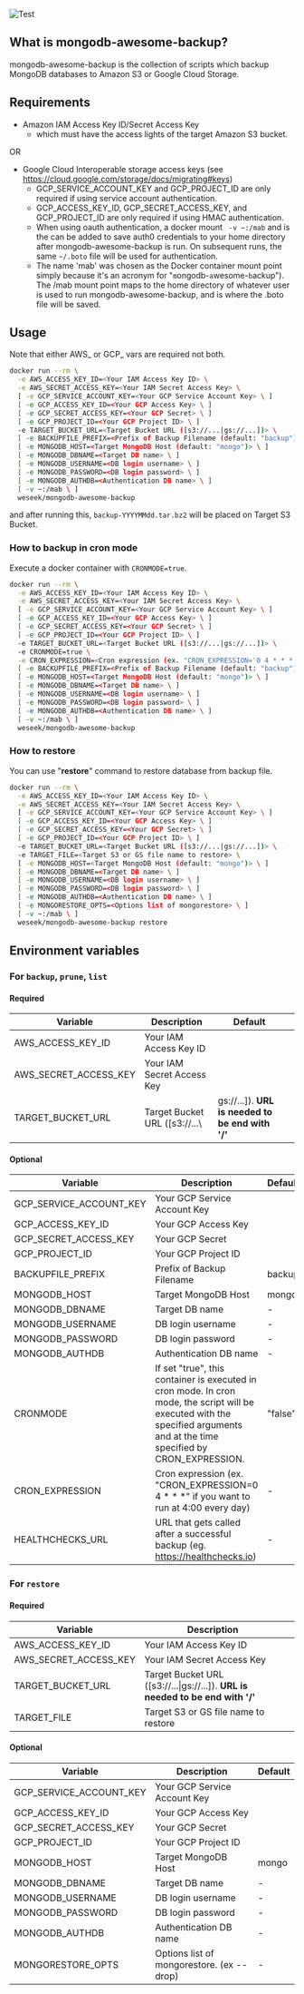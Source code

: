 ![Test](https://github.com/weseek/mongodb-awesome-backup/workflows/Test/badge.svg)

What is mongodb-awesome-backup?
-------------------------------

mongodb-awesome-backup is the collection of scripts which backup MongoDB databases to Amazon S3 or Google Cloud Storage.


Requirements
------------

* Amazon IAM Access Key ID/Secret Access Key
  * which must have the access lights of the target Amazon S3 bucket.

OR

* Google Cloud Interoperable storage access keys (see https://cloud.google.com/storage/docs/migrating#keys)
  * GCP_SERVICE_ACCOUNT_KEY and GCP_PROJECT_ID are only required if using service account authentication.
  * GCP_ACCESS_KEY_ID, GCP_SECRET_ACCESS_KEY, and GCP_PROJECT_ID are only required if using HMAC authentication.
  * When using oauth authentication, a docker mount ` -v ~:/mab` and is the can be added to save auth0 credentials to your home directory after mongodb-awesome-backup is run.  On subsequent runs, the same `~/.boto` file will be used for authentication.
  * The name 'mab' was chosen as the Docker container mount point simply because it's an acronym for "`m`ongodb-`a`wesome-`b`ackup").  The /mab mount point maps to the home directory of whatever user is used to run mongodb-awesome-backup, and is where the .boto file will be saved.

Usage
-----
Note that either AWS_ or GCP_ vars are required not both.

```bash
docker run --rm \
  -e AWS_ACCESS_KEY_ID=<Your IAM Access Key ID> \
  -e AWS_SECRET_ACCESS_KEY=<Your IAM Secret Access Key> \
  [ -e GCP_SERVICE_ACCOUNT_KEY=<Your GCP Service Account Key> \ ]
  [ -e GCP_ACCESS_KEY_ID=<Your GCP Access Key> \ ]
  [ -e GCP_SECRET_ACCESS_KEY=<Your GCP Secret> \ ]
  [ -e GCP_PROJECT_ID=<Your GCP Project ID> \ ]
  -e TARGET_BUCKET_URL=<Target Bucket URL ([s3://...|gs://...])> \
  [ -e BACKUPFILE_PREFIX=<Prefix of Backup Filename (default: "backup") \ ]
  [ -e MONGODB_HOST=<Target MongoDB Host (default: "mongo")> \ ]
  [ -e MONGODB_DBNAME=<Target DB name> \ ]
  [ -e MONGODB_USERNAME=<DB login username> \ ]
  [ -e MONGODB_PASSWORD=<DB login password> \ ]
  [ -e MONGODB_AUTHDB=<Authentication DB name> \ ]
  [ -v ~:/mab \ ]
  weseek/mongodb-awesome-backup
```

and after running this, `backup-YYYYMMdd.tar.bz2` will be placed on Target S3 Bucket.

### How to backup in cron mode

Execute a docker container with `CRONMODE=true`.

```bash
docker run --rm \
  -e AWS_ACCESS_KEY_ID=<Your IAM Access Key ID> \
  -e AWS_SECRET_ACCESS_KEY=<Your IAM Secret Access Key> \
  [ -e GCP_SERVICE_ACCOUNT_KEY=<Your GCP Service Account Key> \ ]
  [ -e GCP_ACCESS_KEY_ID=<Your GCP Access Key> \ ]
  [ -e GCP_SECRET_ACCESS_KEY=<Your GCP Secret> \ ]
  [ -e GCP_PROJECT_ID=<Your GCP Project ID> \ ]
  -e TARGET_BUCKET_URL=<Target Bucket URL ([s3://...|gs://...])> \
  -e CRONMODE=true \
  -e CRON_EXPRESSION=<Cron expression (ex. "CRON_EXPRESSION='0 4 * * *'" if you want to run at 4:00 every day)> \
  [ -e BACKUPFILE_PREFIX=<Prefix of Backup Filename (default: "backup") \ ]
  [ -e MONGODB_HOST=<Target MongoDB Host (default: "mongo")> \ ]
  [ -e MONGODB_DBNAME=<Target DB name> \ ]
  [ -e MONGODB_USERNAME=<DB login username> \ ]
  [ -e MONGODB_PASSWORD=<DB login password> \ ]
  [ -e MONGODB_AUTHDB=<Authentication DB name> \ ]
  [ -v ~:/mab \ ]
  weseek/mongodb-awesome-backup
```

### How to restore

You can use "**restore**" command to restore database from backup file.

```bash
docker run --rm \
  -e AWS_ACCESS_KEY_ID=<Your IAM Access Key ID> \
  -e AWS_SECRET_ACCESS_KEY=<Your IAM Secret Access Key> \
  [ -e GCP_SERVICE_ACCOUNT_KEY=<Your GCP Service Account Key> \ ]
  [ -e GCP_ACCESS_KEY_ID=<Your GCP Access Key> \ ]
  [ -e GCP_SECRET_ACCESS_KEY=<Your GCP Secret> \ ]
  [ -e GCP_PROJECT_ID=<Your GCP Project ID> \ ]
  -e TARGET_BUCKET_URL=<Target Bucket URL ([s3://...|gs://...])> \
  -e TARGET_FILE=<Target S3 or GS file name to restore> \
  [ -e MONGODB_HOST=<Target MongoDB Host (default: "mongo")> \ ]
  [ -e MONGODB_DBNAME=<Target DB name> \ ]
  [ -e MONGODB_USERNAME=<DB login username> \ ]
  [ -e MONGODB_PASSWORD=<DB login password> \ ]
  [ -e MONGODB_AUTHDB=<Authentication DB name> \ ] 
  [ -e MONGORESTORE_OPTS=<Options list of mongorestore> \ ]
  [ -v ~:/mab \ ]
  weseek/mongodb-awesome-backup restore
```


Environment variables
---------

### For `backup`, `prune`, `list`

#### Required

| Variable              | Description                   | Default                                          |     |
| --------------------- | ----------------------------- | ------------------------------------------------ | --- |
| AWS_ACCESS_KEY_ID     | Your IAM Access Key ID        |                                                  |     |
| AWS_SECRET_ACCESS_KEY | Your IAM Secret Access Key    |                                                  |     |
| TARGET_BUCKET_URL     | Target Bucket URL ([s3://...\ | gs://...]). **URL is needed to be end with '/'** |     |

#### Optional

| Variable                | Description                                                                                                                                                                   | Default |
| ----------------------- | ----------------------------------------------------------------------------------------------------------------------------------------------------------------------------- | ------- |
| GCP_SERVICE_ACCOUNT_KEY | Your GCP Service Account Key                                                                                                                                                  |         |
| GCP_ACCESS_KEY_ID       | Your GCP Access Key                                                                                                                                                           |         |
| GCP_SECRET_ACCESS_KEY   | Your GCP Secret                                                                                                                                                               |         |
| GCP_PROJECT_ID          | Your GCP Project ID                                                                                                                                                           |         |
| BACKUPFILE_PREFIX       | Prefix of Backup Filename                                                                                                                                                     | backup  |
| MONGODB_HOST            | Target MongoDB Host                                                                                                                                                           | mongo   |
| MONGODB_DBNAME          | Target DB name                                                                                                                                                                | -       |
| MONGODB_USERNAME        | DB login username                                                                                                                                                             | -       |
| MONGODB_PASSWORD        | DB login password                                                                                                                                                             | -       |
| MONGODB_AUTHDB          | Authentication DB name                                                                                                                                                        | -       |
| CRONMODE                | If set "true", this container is executed in cron mode.  In cron mode, the script will be executed with the specified arguments and at the time specified by CRON_EXPRESSION. | "false" |
| CRON_EXPRESSION         | Cron expression (ex. "CRON_EXPRESSION=0 4 * * *" if you want to run at 4:00 every day)                                                                                        | -       |
| HEALTHCHECKS_URL        | URL that gets called after a successful backup (eg. https://healthchecks.io)                                                                                                  | -       |

### For `restore`

#### Required

| Variable              | Description                                                                    |     |
| --------------------- | ------------------------------------------------------------------------------ | --- |
| AWS_ACCESS_KEY_ID     | Your IAM Access Key ID                                                         |     |
| AWS_SECRET_ACCESS_KEY | Your IAM Secret Access Key                                                     |     |
| TARGET_BUCKET_URL     | Target Bucket URL ([s3://...\|gs://...]). **URL is needed to be end with '/'** |     |
| TARGET_FILE           | Target S3 or GS file name to restore                                           |     |

#### Optional

| Variable                | Description                               | Default |
| ----------------------- | ----------------------------------------- | ------- |
| GCP_SERVICE_ACCOUNT_KEY | Your GCP Service Account Key              |         |
| GCP_ACCESS_KEY_ID       | Your GCP Access Key                       |         |
| GCP_SECRET_ACCESS_KEY   | Your GCP Secret                           |         |
| GCP_PROJECT_ID          | Your GCP Project ID                       |         |
| MONGODB_HOST            | Target MongoDB Host                       | mongo   |
| MONGODB_DBNAME          | Target DB name                            | -       |
| MONGODB_USERNAME        | DB login username                         | -       |
| MONGODB_PASSWORD        | DB login password                         | -       |
| MONGODB_AUTHDB          | Authentication DB name                    | -       |
| MONGORESTORE_OPTS       | Options list of mongorestore. (ex --drop) | -       |
